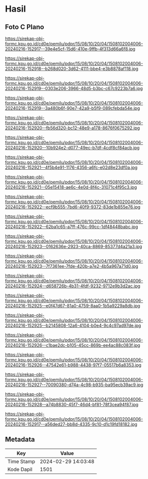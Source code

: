 # Hasil

## Foto C Plano

https://sirekap-obj-formc.kpu.go.id/cd0e/pemilu/pdpr/15/08/10/20/04/1508102004006-20240216-152917--39e4e5cf-15d6-410e-9ffb-4f313d66a6f8.jpg

https://sirekap-obj-formc.kpu.go.id/cd0e/pemilu/pdpr/15/08/10/20/04/1508102004006-20240216-152918--b268d020-3d62-4111-bbe4-e3b8878af118.jpg

https://sirekap-obj-formc.kpu.go.id/cd0e/pemilu/pdpr/15/08/10/20/04/1508102004006-20240216-152919--0303e206-3966-48d5-b3bc-c67c9223b7a6.jpg

https://sirekap-obj-formc.kpu.go.id/cd0e/pemilu/pdpr/15/08/10/20/04/1508102004006-20240216-152919--3a480b6f-90e7-42a9-b5f9-089cfebda54e.jpg

https://sirekap-obj-formc.kpu.go.id/cd0e/pemilu/pdpr/15/08/10/20/04/1508102004006-20240216-152920--fb56d320-bc12-48e9-a178-8676f0675292.jpg

https://sirekap-obj-formc.kpu.go.id/cd0e/pemilu/pdpr/15/08/10/20/04/1508102004006-20240216-152920--10b924e2-d077-49ec-b7df-4cdf8cf84acb.jpg

https://sirekap-obj-formc.kpu.go.id/cd0e/pemilu/pdpr/15/08/10/20/04/1508102004006-20240216-152921--4f5b4e91-1176-4356-a6fc-e02d8e23df0a.jpg

https://sirekap-obj-formc.kpu.go.id/cd0e/pemilu/pdpr/15/08/10/20/04/1508102004006-20240216-152921--05e15418-ae6c-4e0d-8f4c-31071c4f95c3.jpg

https://sirekap-obj-formc.kpu.go.id/cd0e/pemilu/pdpr/15/08/10/20/04/1508102004006-20240216-152922--ecf9b555-7bd6-40f9-9372-83de1b855e76.jpg

https://sirekap-obj-formc.kpu.go.id/cd0e/pemilu/pdpr/15/08/10/20/04/1508102004006-20240216-152922--62ba1c65-a7ff-476c-99cc-1df48448babc.jpg

https://sirekap-obj-formc.kpu.go.id/cd0e/pemilu/pdpr/15/08/10/20/04/1508102004006-20240216-152923--0162636e-2923-40ca-8869-85377d4a21a3.jpg

https://sirekap-obj-formc.kpu.go.id/cd0e/pemilu/pdpr/15/08/10/20/04/1508102004006-20240216-152923--7f7361ee-7fde-420b-a7e2-4b5a967a71d0.jpg

https://sirekap-obj-formc.kpu.go.id/cd0e/pemilu/pdpr/15/08/10/20/04/1508102004006-20240216-152924--d658726b-4b31-4fdf-9232-9712e9b3d2ac.jpg

https://sirekap-obj-formc.kpu.go.id/cd0e/pemilu/pdpr/15/08/10/20/04/1508102004006-20240216-152925--e0f47d67-81a0-4759-8aa0-1b5a9229a8db.jpg

https://sirekap-obj-formc.kpu.go.id/cd0e/pemilu/pdpr/15/08/10/20/04/1508102004006-20240216-152925--b2145808-12a6-4104-b0e4-9c4c97ad97de.jpg

https://sirekap-obj-formc.kpu.go.id/cd0e/pemilu/pdpr/15/08/10/20/04/1508102004006-20240216-152926--c1bae2dc-b105-45cc-869b-ee4ac88c083f.jpg

https://sirekap-obj-formc.kpu.go.id/cd0e/pemilu/pdpr/15/08/10/20/04/1508102004006-20240216-152926--47542e61-b988-4438-97f7-05517b6a8353.jpg

https://sirekap-obj-formc.kpu.go.id/cd0e/pemilu/pdpr/15/08/10/20/04/1508102004006-20240216-152927--70090380-d74a-4c98-b935-ba95ecb39ac9.jpg

https://sirekap-obj-formc.kpu.go.id/cd0e/pemilu/pdpr/15/08/10/20/04/1508102004006-20240216-152928--a74b8830-45f7-46d4-bf81-78f3cea94f87.jpg

https://sirekap-obj-formc.kpu.go.id/cd0e/pemilu/pdpr/15/08/10/20/04/1508102004006-20240216-152917--a56ded27-bb8d-4335-9c10-d1c19fd18182.jpg


## Metadata

| Key        | Value               |
| ---------- | ------------------- |
| Time Stamp | 2024-02-29 14:03:48 |
| Kode Dapil | 1501                |




